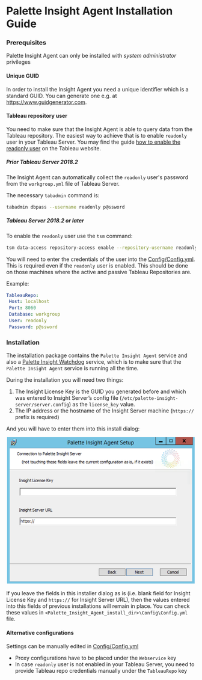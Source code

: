 # Palette Insight Agent Installation Guide

### Prerequisites

Palette Insight Agent can only be installed with _system administrator_ privileges

#### Unique GUID

In order to install the Insight Agent you need a unique identifier which is a standard GUID. You can generate one e.g. at <https://www.guidgenerator.com>.

#### Tableau repository user

You need to make sure that the Insight Agent is able to query data from the Tableau repository. The easiest way to achieve that is to enable `readonly` user in your Tableau Server. You may find the guide [how to enable the readonly user](https://onlinehelp.tableau.com/current/server/en-us/tabadmin_cmd.htm#dbpass) on the Tableau website.

##### Prior Tableau Server 2018.2

The Insight Agent can automatically collect the `readonly` user's password from the `workgroup.yml` file of Tableau Server.

  The necessary `tabadmin` command is:

  ```bash
tabadmin dbpass --username readonly p@ssword
  ```

##### Tableau Server 2018.2 or later

To enable the `readonly` user use the `tsm` command:

  ```bash
tsm data-access repository-access enable --repository-username readonly --repository-password p@ssword
  ```

You will need to enter the credentials of the user into the [Config/Config.yml](PaletteInsightAgent/Config/Config.yml).
This is required even if the `readonly` user is enabled. This should be done on those machines where the active and passive Tableau Repositories are.

  Example:

  ```yaml
  TableauRepo:
   Host: localhost
   Port: 8060
   Database: workgroup
   User: readonly
   Password: p@ssword
  ```

### Installation
The installation package contains the `Palette Insight Agent` service and also a [Palette Insight Watchdog](https://github.com/palette-software/palette-updater) service, which is to make sure that the `Palette Insight Agent` service is running all the time.

During the installation you will need two things:
1. The Insight License Key is the GUID you generated before and which was entered to Insight Server’s config file (`/etc/palette-insight-server/server.config`) as the `license_key` value.
1. The IP address or the hostname of the Insight Server machine (`https://` prefix is required)

And you will have to enter them into this install dialog:
<p align="center">
  <img src="https://raw.githubusercontent.com/palette-software/PaletteInsightAgent/master/docs/resources/insight-install-dialog.png" alt="Insight Agent Install Dialog" width="500" >
</p>

If you leave the fields in this installer dialog as is (i.e. blank field for Insight License Key and `https://` for Insight Server URL), then the values entered into this fields of previous installations will remain in place. You can check these values in `<Palette_Insight_Agent_install_dir>\Config\Config.yml` file.

#### Alternative configurations

Settings can be manually edited in [Config/Config.yml](PaletteInsightAgent/Config/Config.yml)

* Proxy configurations have to be placed under the `Webservice` key
* In case `readonly` user is not enabled in your Tableau Server, you need to provide Tableau repo credentials manually under the `TableauRepo` key
